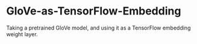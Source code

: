 # GloVe-as-TensorFlow-Embedding
Taking a pretrained GloVe model, and using it as a TensorFlow embedding weight layer. 
